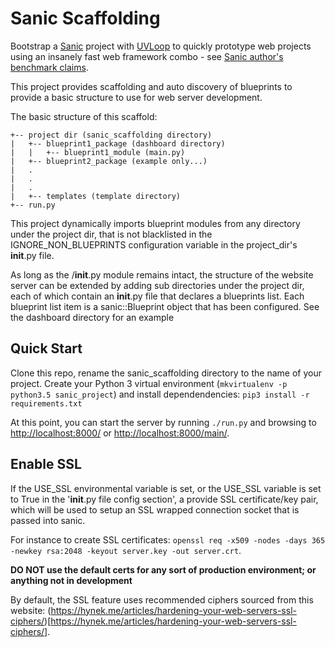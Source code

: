 # Sanic Scaffolding
Bootstrap a [Sanic](https://github.com/channelcat/sanic) project with [UVLoop](https://github.com/MagicStack/uvloop) to quickly prototype web projects using an insanely fast web framework combo - see [Sanic author's benchmark claims](https://github.com/channelcat/sanic#benchmarks).

This project provides scaffolding and auto discovery of blueprints to provide a basic structure to use for web server development.

The basic structure of this scaffold:

```
+-- project dir (sanic_scaffolding directory)
|   +-- blueprint1_package (dashboard directory)
|   |   +-- blueprint1_module (main.py)
|   +-- blueprint2_package (example only...)
|   .
|   .
|   .
|   +-- templates (template directory)
+-- run.py
```

This project dynamically imports blueprint modules from any directory under the project dir, that is not blacklisted in the IGNORE_NON_BLUEPRINTS configuration variable in the project_dir's __init__.py file.

As long as the <project dir>/__init__.py module remains intact, the structure of the website server can be extended by adding sub directories under the project dir, each of which contain an __init__.py file that declares a blueprints list. Each blueprint list item is a sanic::Blueprint object that has been configured. See the dashboard directory for an example

## Quick Start
Clone this repo, rename the sanic_scaffolding directory to the name of your project. Create your Python 3 virtual environment (`mkvirtualenv -p python3.5 sanic_project`) and install dependendencies: `pip3 install -r requirements.txt`

At this point, you can start the server by running `./run.py` and browsing to [http://localhost:8000/](http://localhost:8000) or [http://localhost:8000/main/](http://localhost:8000/main/).

## Enable SSL
If the USE_SSL environmental variable is set, or the USE_SSL variable is set to True in the '__init__.py file config section', a provide SSL certificate/key pair, which will be used to setup an SSL wrapped connection socket that is passed into sanic.

For instance to create SSL certificates: `openssl req -x509 -nodes -days 365 -newkey rsa:2048 -keyout server.key -out server.crt`.

**DO NOT use the default certs for any sort of production environment; or anything not in development**

By default, the SSL feature uses recommended ciphers sourced from this website: (https://hynek.me/articles/hardening-your-web-servers-ssl-ciphers/)[https://hynek.me/articles/hardening-your-web-servers-ssl-ciphers/].

